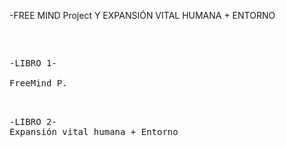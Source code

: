 -FREE MIND Project Y EXPANSIÓN VITAL HUMANA + ENTORNO
 
<pre>
<p>

-LIBRO 1-

FreeMind P.

<p>
-LIBRO 2-
Expansión vital humana + Entorno

